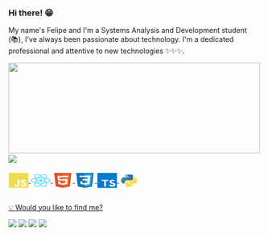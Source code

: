 ### Hi there! 😁

My name's Felipe and I'm a Systems Analysis and Development student  (📚), I've always been passionate about technology. I'm a dedicated professional and attentive to new technologies ✨✨✨.

<div>
  <a href="https://github.com/felipecard">
  <img height="180em" width="500" src="https://github-readme-stats.vercel.app/api?username=felipecard&show_icons=true&theme=dracula&include_all_commits=true&count_private=true"/>
  <img height="180em" src="https://github-readme-stats.vercel.app/api/top-langs/?username=felipecard&layout=compact&langs_count=7&theme=dracula"/>
</div>
  
<div style="display: inline_block"><br>
  <img align="center" alt="Fel-Js" height="30" width="40" src="https://raw.githubusercontent.com/devicons/devicon/master/icons/javascript/javascript-plain.svg">
  <img align="center" alt="Fel-React" height="30" width="40" src="https://raw.githubusercontent.com/devicons/devicon/master/icons/react/react-original.svg">
  <img align="center" alt="Fel-HTML" height="30" width="40" src="https://raw.githubusercontent.com/devicons/devicon/master/icons/html5/html5-original.svg">
  <img align="center" alt="Fel-CSS" height="30" width="40" src="https://raw.githubusercontent.com/devicons/devicon/master/icons/css3/css3-original.svg">
  <img align="center" alt="Fel-Ts" height="30" width="40" src="https://raw.githubusercontent.com/devicons/devicon/master/icons/typescript/typescript-plain.svg">
  <img align="center" alt="Fel-Python" height="30" width="40" src="https://raw.githubusercontent.com/devicons/devicon/master/icons/python/python-original.svg">
</div>

##

💡 Would you like to find me?
  <div> 
    <a href="https://www.linkedin.com/in/felipe-cardoso-70bb5732/" target="_blank"><img src="https://img.shields.io/badge/-LinkedIn-%230077B5?style=for-the-badge&logo=linkedin&logoColor=white" target="_blank"></a> 
  <a href="https://www.youtube.com/channel/UCVICskqDBiy-JGH_diJN7cg/videos"><img src="https://img.shields.io/badge/YouTube-FF0000?style=for-the-badge&logo=youtube&logoColor=white" target="_blank"></a>
  <a href = "mailto:felipecard4@gmail.com"><img src="https://img.shields.io/badge/-Gmail-%23333?style=for-the-badge&logo=gmail&logoColor=white" target="_blank"></a>
  <a href="https://felipecard.github.io/site_felipe_cardoso/" target="_blank"><img src="https://img.shields.io/website-up-down-green-red/http/monip.org.svg" target="_blank">     </a>
</div>




